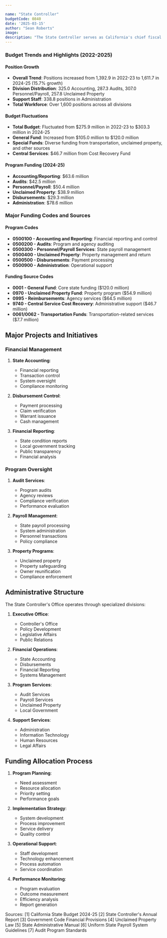 ```yaml
---

name: "State Controller"
budgetCode: 0840
date: '2025-03-15'
author: "Sean Roberts"
image: 
description: "The State Controller serves as California's chief fiscal officer, ensuring transparency and accountability of state financial resources through disbursement control, auditing, and financial reporting."
---
```


### Budget Trends and Highlights (2022-2025)

#### Position Growth
- **Overall Trend**: Positions increased from 1,392.9 in 2022-23 to 1,611.7 in 2024-25 (15.7% growth)
- **Division Distribution**: 325.0 Accounting, 287.3 Audits, 307.0 Personnel/Payroll, 257.8 Unclaimed Property
- **Support Staff**: 338.8 positions in Administration
- **Total Workforce**: Over 1,600 positions across all divisions

#### Budget Fluctuations
- **Total Budget**: Fluctuated from $275.9 million in 2022-23 to $303.3 million in 2024-25
- **General Fund**: Increased from $105.0 million to $120.0 million
- **Special Funds**: Diverse funding from transportation, unclaimed property, and other sources
- **Central Services**: $46.7 million from Cost Recovery Fund

#### Program Funding (2024-25)
- **Accounting/Reporting**: $63.6 million
- **Audits**: $42.5 million
- **Personnel/Payroll**: $50.4 million
- **Unclaimed Property**: $38.9 million
- **Disbursements**: $29.3 million
- **Administration**: $78.6 million

### Major Funding Codes and Sources

#### Program Codes
- **0500100 - Accounting and Reporting**: Financial reporting and control
- **0500200 - Audits**: Program and agency auditing
- **0500300 - Personnel/Payroll Services**: State payroll management
- **0500400 - Unclaimed Property**: Property management and return
- **0500500 - Disbursements**: Payment processing
- **0500900 - Administration**: Operational support

#### Funding Source Codes
- **0001 - General Fund**: Core state funding ($120.0 million)
- **0970 - Unclaimed Property Fund**: Property program ($54.9 million)
- **0995 - Reimbursements**: Agency services ($64.5 million)
- **9740 - Central Service Cost Recovery**: Administrative support ($46.7 million)
- **0061/0062 - Transportation Funds**: Transportation-related services ($7.7 million)

## Major Projects and Initiatives

### Financial Management

1. **State Accounting**:
   - Financial reporting
   - Transaction control
   - System oversight
   - Compliance monitoring

2. **Disbursement Control**:
   - Payment processing
   - Claim verification
   - Warrant issuance
   - Cash management

3. **Financial Reporting**:
   - State condition reports
   - Local government tracking
   - Public transparency
   - Financial analysis

### Program Oversight

1. **Audit Services**:
   - Program audits
   - Agency reviews
   - Compliance verification
   - Performance evaluation

2. **Payroll Management**:
   - State payroll processing
   - System administration
   - Personnel transactions
   - Policy compliance

3. **Property Programs**:
   - Unclaimed property
   - Property safeguarding
   - Owner reunification
   - Compliance enforcement

## Administrative Structure

The State Controller's Office operates through specialized divisions:

1. **Executive Office**:
   - Controller's Office
   - Policy Development
   - Legislative Affairs
   - Public Relations

2. **Financial Operations**:
   - State Accounting
   - Disbursements
   - Financial Reporting
   - Systems Management

3. **Program Services**:
   - Audit Services
   - Payroll Services
   - Unclaimed Property
   - Local Government

4. **Support Services**:
   - Administration
   - Information Technology
   - Human Resources
   - Legal Affairs

## Funding Allocation Process

1. **Program Planning**:
   - Need assessment
   - Resource allocation
   - Priority setting
   - Performance goals

2. **Implementation Strategy**:
   - System development
   - Process improvement
   - Service delivery
   - Quality control

3. **Operational Support**:
   - Staff development
   - Technology enhancement
   - Process automation
   - Service coordination

4. **Performance Monitoring**:
   - Program evaluation
   - Outcome measurement
   - Efficiency analysis
   - Report generation

Sources:
[1] California State Budget 2024-25
[2] State Controller's Annual Report
[3] Government Code Financial Provisions
[4] Unclaimed Property Law
[5] State Administrative Manual
[6] Uniform State Payroll System Guidelines
[7] Audit Program Standards 